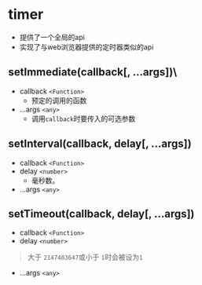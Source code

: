 # timer
- 提供了一个全局的api
- 实现了与web浏览器提供的定时器类似的api

## setImmediate(callback[, ...args])\
- callback `<Function>` 
    - 预定的调用的函数
- ...args `<any>` 
    - 调用`callback`时要传入的可选参数

## setInterval(callback, delay[, ...args])
- callback `<Function>`
- delay `<number>` 
    - 毫秒数。
- ...args `<any>`

## setTimeout(callback, delay[, ...args])
- callback `<Function>`
- delay `<number>`
> 大于 `2147483647`或小于 `1`时会被设为`1`
- ...args `<any>`
